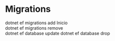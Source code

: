 # Migrations

dotnet ef migrations add Inicio  
dotnet ef migrations remove  
dotnet ef database update
dotnet ef database drop